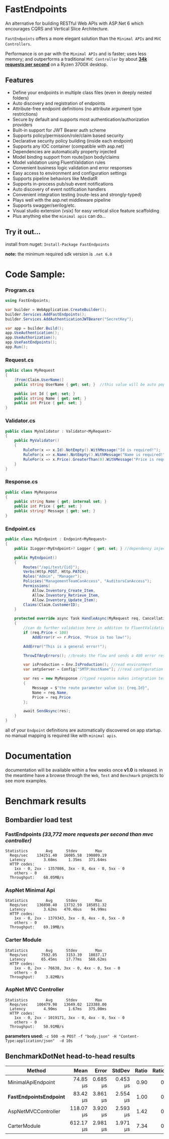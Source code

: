 # FastEndpoints

An alternative for building RESTful Web APIs with ASP.Net 6 which encourages CQRS and Vertical Slice Architecture.

`FastEndpoints` offers a more elegant solution than the `Minimal APIs` and `MVC Controllers`.

Performance is on par with the `Minimal APIs` and is faster; uses less memory; and outperforms a traditional `MVC Controller` by about **[34k requests per second](#bombardier-load-test)** on a Ryzen 3700X desktop.

## Features

- Define your endpoints in multiple class files (even in deeply nested folders)
- Auto discovery and registration of endpoints
- Attribute-free endpoint definitions (no attribute argument type restrictions)
- Secure by default and supports most authentication/authorization providers
- Built-in support for JWT Bearer auth scheme
- Supports policy/permission/role/claim based security
- Declarative security policy building (inside each endpoint)
- Supports any IOC container (compatible with asp.net)
- Dependencies are automatically property injected
- Model binding support from route/json body/claims
- Model validation using FluentValidation rules
- Convenient business logic validation and error responses
- Easy access to environment and configuration settings
- Supports pipeline behaviors like MediatR
- Supports in-process pub/sub event notifications
- Auto discovery of event notification handlers
- Convenient integration testing (route-less and strongly-typed)
- Plays well with the asp.net middleware pipeline
- Supports swagger/serilog/etc.
- Visual studio extension (vsix) for easy vertical slice feature scaffolding
- Plus anything else the `minimal apis` can do...

## Try it out...
install from nuget: `Install-Package FastEndpoints`

**note:** the minimum required sdk version is `.net 6.0`

# Code Sample:

### Program.cs
```csharp
using FastEndpoints;

var builder = WebApplication.CreateBuilder();
builder.Services.AddFastEndpoints();
builder.Services.AddAuthenticationJWTBearer("SecretKey");

var app = builder.Build();
app.UseAuthentication();
app.UseAuthorization();
app.UseFastEndpoints();
app.Run();
```

### Request.cs
```csharp
public class MyRequest
{
    [From(Claim.UserName)]
    public string UserName { get; set; }  //this value will be auto populated from the user claim

    public int Id { get; set; }
    public string Name { get; set; }
    public int Price { get; set; }
}
```

### Validator.cs
```csharp
public class MyValidator : Validator<MyRequest>
{
    public MyValidator()
    {
        RuleFor(x => x.Id).NotEmpty().WithMessage("Id is required!");
        RuleFor(x => x.Name).NotEmpty().WithMessage("Name is required!");
        RuleFor(x => x.Price).GreaterThan(0).WithMessage("Price is required!");
    }
}
```

### Response.cs
```csharp
public class MyResponse
{
    public string Name { get; internal set; }
    public int Price { get; set; }
    public string? Message { get; set; }
}
```

### Endpoint.cs
```csharp
public class MyEndpoint : Endpoint<MyRequest>
{
    public ILogger<MyEndpoint>? Logger { get; set; } //dependency injected

    public MyEndpoint()
    {
        Routes("/api/test/{id}");
        Verbs(Http.POST, Http.PATCH);
        Roles("Admin", "Manager");
        Policies("ManagementTeamCanAccess", "AuditorsCanAccess");
        Permissions(
            Allow.Inventory_Create_Item,
            Allow.Inventory_Retrieve_Item,
            Allow.Inventory_Update_Item);
        Claims(Claim.CustomerID);
    }

    protected override async Task HandleAsync(MyRequest req, CancellationToken ct)
    {
        //can do further validation here in addition to FluentValidation rules
        if (req.Price < 100)
            AddError(r => r.Price, "Price is too low!");

        AddError("This is a general error!");

        ThrowIfAnyErrors(); //breaks the flow and sends a 400 error response containing error details.

        var isProduction = Env.IsProduction(); //read environment
        var smtpServer = Config["SMTP:HostName"]; //read configuration

        var res = new MyResponse //typed response makes integration testing easy
        {
            Message = $"the route parameter value is: {req.Id}",
            Name = req.Name,
            Price = req.Price
        };

        await SendAsync(res);
    }
}
```

all of your `Endpoint` definitions are automatically discovered on app startup. no manual mapping is required like with `minimal apis`.

# Documentation
documentation will be available within a few weeks once **v1.0** is released. in the meantime have a browse through the `Web`, `Test` and `Benchmark` projects to see more examples.

# Benchmark results

 <!-- .\bomb.exe -c 500 -m POST -f "body.json" -H "Content-Type:application/json"  -d 10s http://localhost:5000/benchmark/ok/123 -->

## Bombardier load test

### FastEndpoints *(33,772 more requests per second than mvc controller)*
```
Statistics        Avg      Stdev        Max
  Reqs/sec    134251.40   16085.58  190809.19
  Latency        3.68ms     1.35ms   371.64ms
  HTTP codes:
    1xx - 0, 2xx - 1357086, 3xx - 0, 4xx - 0, 5xx - 0
    others - 0
  Throughput:    68.05MB/s
```
### AspNet Minimal Api
```
Statistics        Avg      Stdev        Max
  Reqs/sec    136898.40   13732.59  185851.32
  Latency        3.62ms   470.46us    94.99ms
  HTTP codes:
    1xx - 0, 2xx - 1379343, 3xx - 0, 4xx - 0, 5xx - 0
    others - 0
  Throughput:    69.19MB/s
```
### Carter Module
```
Statistics        Avg      Stdev        Max
  Reqs/sec      7592.05    3153.39   18037.17
  Latency       65.45ms    17.77ms   560.62ms
  HTTP codes:
    1xx - 0, 2xx - 76638, 3xx - 0, 4xx - 0, 5xx - 0
    others - 0
  Throughput:     3.82MB/s
```
### AspNet MVC Controller
```
Statistics        Avg      Stdev        Max
  Reqs/sec    100479.98   13649.02  123388.00
  Latency        4.90ms     1.67ms   375.00ms
  HTTP codes:
    1xx - 0, 2xx - 1019171, 3xx - 0, 4xx - 0, 5xx - 0
    others - 0
  Throughput:    50.91MB/s
```

**parameters used:** `-c 500 -m POST -f "body.json" -H "Content-Type:application/json"  -d 10s`
<!-- ```
{
  "FirstName": "xxc",
  "LastName": "yyy",
  "Age": 23,
  "PhoneNumbers": [
    "1111111111",
    "2222222222",
    "3333333333",
    "4444444444",
    "5555555555"
  ]
}
``` -->

## BenchmarkDotNet head-to-head results

|                Method |      Mean |    Error |   StdDev | Ratio | RatioSD |  Gen 0 |  Gen 1 | Allocated |
|---------------------- |----------:|---------:|---------:|------:|--------:|-------:|-------:|----------:|
|    MinimalApiEndpoint |  74.85 μs | 0.685 μs | 0.453 μs |  0.90 |    0.03 | 2.5000 | 0.1000 |     21 KB |
| **FastEndpointsEndpoint** |  83.42 μs | 3.861 μs | 2.554 μs |  1.00 |    0.00 | 2.6000 | 0.1000 |     22 KB |
|   AspNetMVCController | 118.07 μs | 3.920 μs | 2.593 μs |  1.42 |    0.04 | 3.4000 | 0.2000 |     28 KB |
|          CarterModule | 612.17 μs | 2.981 μs | 1.971 μs |  7.34 |    0.22 | 5.9000 | 2.9000 |     48 KB |